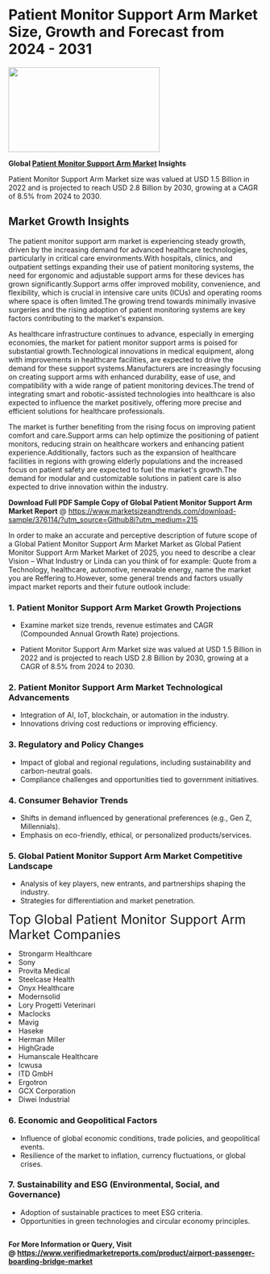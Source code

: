 <H1>Patient Monitor Support Arm Market Size, Growth and Forecast from 2024 - 2031</H1><img class="aligncenter size-medium wp-image-584254" src="https://thirdeyenews.in/wp-content/uploads/2024/09/Global-Market-Research-300x168.jpeg" alt="" width="300" height="168" /><p><strong>Global&nbsp;<a href="https://www.marketsizeandtrends.com/download-sample/376114/?utm_source=Github8j?utm_medium=215">Patient Monitor Support Arm Market</a> Insights</strong></p><p>Patient Monitor Support Arm Market size was valued at USD 1.5 Billion in 2022 and is projected to reach USD 2.8 Billion by 2030, growing at a CAGR of 8.5% from 2024 to 2030.</p><p><h2>Market Growth Insights</h2> <p>The patient monitor support arm market is experiencing steady growth, driven by the increasing demand for advanced healthcare technologies, particularly in critical care environments.With hospitals, clinics, and outpatient settings expanding their use of patient monitoring systems, the need for ergonomic and adjustable support arms for these devices has grown significantly.Support arms offer improved mobility, convenience, and flexibility, which is crucial in intensive care units (ICUs) and operating rooms where space is often limited.The growing trend towards minimally invasive surgeries and the rising adoption of patient monitoring systems are key factors contributing to the market's expansion.</p> <p>As healthcare infrastructure continues to advance, especially in emerging economies, the market for patient monitor support arms is poised for substantial growth.Technological innovations in medical equipment, along with improvements in healthcare facilities, are expected to drive the demand for these support systems.Manufacturers are increasingly focusing on creating support arms with enhanced durability, ease of use, and compatibility with a wide range of patient monitoring devices.The trend of integrating smart and robotic-assisted technologies into healthcare is also expected to influence the market positively, offering more precise and efficient solutions for healthcare professionals.</p> <p>The market is further benefiting from the rising focus on improving patient comfort and care.Support arms can help optimize the positioning of patient monitors, reducing strain on healthcare workers and enhancing patient experience.Additionally, factors such as the expansion of healthcare facilities in regions with growing elderly populations and the increased focus on patient safety are expected to fuel the market's growth.The demand for modular and customizable solutions in patient care is also expected to drive innovation within the industry.</p> <p><span class=""><strong>Download Full PDF Sample Copy of Global Patient Monitor Support Arm Market Report</strong> @ <a href="https://www.marketsizeandtrends.com/download-sample/376114/?utm_source=Github8j?utm_medium=215" target="_blank">https://www.marketsizeandtrends.com/download-sample/376114/?utm_source=Github8j?utm_medium=215</a></span></p><p>In order to make an accurate and perceptive description of future scope of a Global&nbsp;Patient Monitor Support Arm Market Market as Global&nbsp;Patient Monitor Support Arm Market Market of 2025, you need to describe a clear Vision &ndash; What Industry or Linda can you think of for example: Quote from a Technology, healthcare, automotive, renewable energy, name the market you are Reffering to.However, some general trends and factors usually impact market reports and their future outlook include:</p><h3>1.&nbsp;<strong>Patient Monitor Support Arm Market Growth Projections</strong></h3><ul><li>Examine market size trends, revenue estimates and CAGR (Compounded Annual Growth Rate) projections.</li><li><p>Patient Monitor Support Arm Market size was valued at USD 1.5 Billion in 2022 and is projected to reach USD 2.8 Billion by 2030, growing at a CAGR of 8.5% from 2024 to 2030.</p></li></ul><h3>2.&nbsp;<strong>Patient Monitor Support Arm Market Technological Advancements</strong></h3><ul><li>Integration of AI, IoT, blockchain, or automation in the industry.</li><li>Innovations driving cost reductions or improving efficiency.</li></ul><h3>3.&nbsp;<strong>Regulatory and Policy Changes</strong></h3><ul><li>Impact of global and regional regulations, including sustainability and carbon-neutral goals.</li><li>Compliance challenges and opportunities tied to government initiatives.</li></ul><h3>4.&nbsp;<strong>Consumer Behavior Trends</strong></h3><ul><li>Shifts in demand influenced by generational preferences (e.g., Gen Z, Millennials).</li><li>Emphasis on eco-friendly, ethical, or personalized products/services.</li></ul><h3>5.&nbsp;<strong>Global Patient Monitor Support Arm Market Competitive Landscape</strong></h3><ul><li>Analysis of key players, new entrants, and partnerships shaping the industry.</li><li>Strategies for differentiation and market penetration.</li></ul><p data-pm-slice="1 1 []"><span style="color: inherit; font-family: inherit; font-size: 25px;">Top Global Patient Monitor Support Arm Market Companies</span></p><div class="" data-test-id=""><p><li>Strongarm Healthcare</li><li> Sony</li><li> Provita Medical</li><li> Steelcase Health</li><li> Onyx Healthcare</li><li> Modernsolid</li><li> Lory Progetti Veterinari</li><li> Maclocks</li><li> Mavig</li><li> Haseke</li><li> Herman Miller</li><li> HighGrade</li><li> Humanscale Healthcare</li><li> Icwusa</li><li> ITD GmbH</li><li> Ergotron</li><li> GCX Corporation</li><li> Diwei Industrial</li></p></div><h3>6.&nbsp;<strong>Economic and Geopolitical Factors</strong></h3><ul><li>Influence of global economic conditions, trade policies, and geopolitical events.</li><li>Resilience of the market to inflation, currency fluctuations, or global crises.</li></ul><h3>7.&nbsp;<strong>Sustainability and ESG (Environmental, Social, and Governance)</strong></h3><ul><li>Adoption of sustainable practices to meet ESG criteria.</li><li>Opportunities in green technologies and circular economy principles.</li></ul><h2><strong style="font-size: 14px;">For More Information or Query, Visit @&nbsp;</strong><a style="background-color: #ffffff; font-size: 14px;" href="https://www.marketsizeandtrends.com/report/patient-monitor-support-arm-market/" target="_blank">https://www.verifiedmarketreports.com/product/airport-passenger-boarding-bridge-market</a></h2>